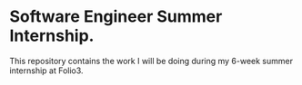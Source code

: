 # Software Engineer Summer Internship.
This repository contains the work I will be doing during my 6-week summer internship at Folio3. 

